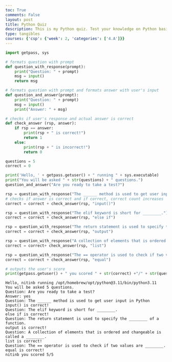 ```yaml
---
toc: True
comments: False
layout: post
title: Python Quiz
description: This is my Python quiz. Test your knowledge on Python basics with my quiz.
type: tangibles
courses: {'csp': {'week': 2, 'categories': ['4.A']}}
---
```


```python
import getpass, sys

# formats question with prompt
def question_with_response(prompt):
    print("Question: " + prompt)
    msg = input()
    return msg

# formats question with prompt and formats answer with user's input
def question_and_answer(prompt):
    print("Question: " + prompt)
    msg = input()
    print("Answer: " + msg)

# checks if user's response and actual answer is correct
def check_answer (rsp, answer):
    if rsp == answer:
        print(rsp + " is correct!")
        return 1
    else:
        print(rsp + " is incorrect!")
        return 0

questions = 5
correct = 0

print('Hello, ' + getpass.getuser() + " running " + sys.executable)
print("You will be asked " + str(questions) + " questions.")
question_and_answer("Are you ready to take a test?")

rsp = question_with_response("The ______ method is used to get user input in Python") 
# checks if answer is correct and if correct, correct count increases
correct = correct + check_answer(rsp, "input()")

rsp = question_with_response("The elif keyword is short for ________.")
correct = correct + check_answer(rsp, "else if")

rsp = question_with_response("The return statement is used to specify the ________ of a function.")
correct = correct + check_answer(rsp, "output")

rsp = question_with_response("A collection of elements that is ordered and changeable is called a ________.")
correct = correct+ check_answer(rsp, "list")

rsp = question_with_response("The == operator is used to check if two values are ________.")
correct = correct + check_answer(rsp, "equal")

# outputs the user's score
print(getpass.getuser() + " you scored " + str(correct) +"/" + str(questions))
```

    Hello, nitinb running /opt/homebrew/opt/python@3.11/bin/python3.11
    You will be asked 5 questions.
    Question: Are you ready to take a test?
    Answer: yes
    Question: The ______ method is used to get user input in Python
    input() is correct!
    Question: The elif keyword is short for ________.
    else if is correct!
    Question: The return statement is used to specify the ________ of a function.
    output is correct!
    Question: A collection of elements that is ordered and changeable is called a ________.
    list is correct!
    Question: The == operator is used to check if two values are ________.
    equal is correct!
    nitinb you scored 5/5


